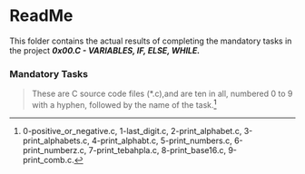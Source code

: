 # ReadMe

This folder contains the actual results of completing the mandatory tasks in the project ___0x00.C - VARIABLES, IF, ELSE, WHILE.___

### Mandatory Tasks
> These are C source code files (*.c),and are ten in all, numbered 0 to 9 with a hyphen, followed by the name of the task.[^1]
[^1]: 0-positive_or_negative.c, 1-last_digit.c, 2-print_alphabet.c, 3-print_alphabets.c, 4-print_alphabt.c, 5-print_numbers.c, 6-print_numberz.c, 7-print_tebahpla.c, 8-print_base16.c, 9-print_comb.c.
